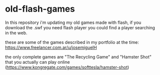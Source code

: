# old-flash-games
In this repository i'm updating my old games made with flash, if you download the .swf you need flash player you could find a player searching in the web.

these are some of the games described in my portfolio at the time: https://www.freelancer.com.ar/u/josemiguelH

the only complete games are "The Recycling Game" and "Hamster Shot" that you actually can play online (https://www.kongregate.com/games/softtesla/hamster-shot)
